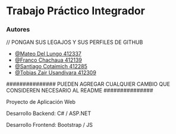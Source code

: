 
# Trabajo Práctico Integrador


### Autores
// PONGAN SUS LEGAJOS Y SUS PERFILES DE GITHUB

- [@Mateo Del Lungo 412337](https://www.github.com/Mudo0)
- [@Franco Chachaua 412139](https://www.github.com/Mudo0)
- [@Santiago Cotaimich 412285](https://www.github.com/Mudo0)
- [@Tobias Zair Usandivara 412309](https://github.com/tobiaszairusandivara)


###############
PUEDEN AGREGAR CUALQUIER CAMBIO QUE CONSIDEREN NECESARIO AL README
###############


Proyecto de Aplicación Web
       
Desarrollo Backend: 
        C# / ASP.NET

Desarrollo Frontend:
       Bootstrap / JS
        



